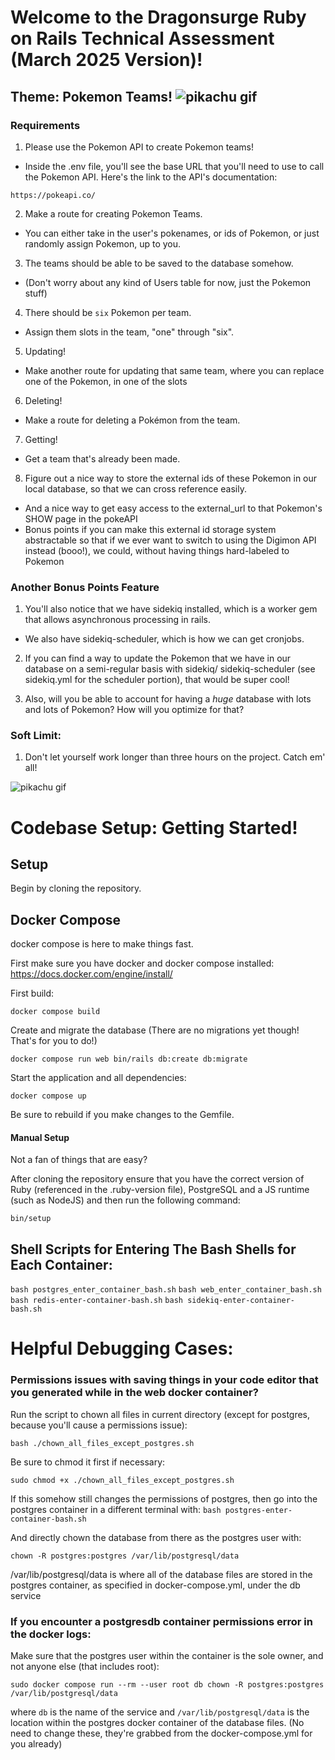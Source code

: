 # Welcome to the Dragonsurge Ruby on Rails Technical Assessment (March 2025 Version)!

## Theme: Pokemon Teams! ![pikachu gif](https://emojis.slackmojis.com/emojis/images/1643514555/5541/pikachu.gif?1643514555)


### Requirements
1. Please use the Pokemon API to create Pokemon teams!
- Inside the .env file, you'll see the base URL that you'll need to use to call the Pokemon API. Here's the link to the API's documentation:

```
https://pokeapi.co/
```

2. Make a route for creating Pokemon Teams. 
- You can either take in the user's pokenames, or ids of Pokemon, or just randomly assign Pokemon, up to you.

3. The teams should be able to be saved to the database somehow. 
- (Don't worry about any kind of Users table for now, just the Pokemon stuff)

4. There should be `six` Pokemon per team.
- Assign them slots in the team, "one" through "six". 

5. Updating! 
- Make another route for updating that same team, where you can replace one of the Pokemon, in one of the slots

6. Deleting! 
- Make a route for deleting a Pokémon from the team. 

7. Getting! 
- Get a team that's already been made.

8. Figure out a nice way to store the external ids of these Pokemon in our local database, so that we can cross reference easily. 
- And a nice way to get easy access to the external_url to that Pokemon's SHOW page in the pokeAPI
- Bonus points if you can make this external id storage system abstractable so that if we ever want to switch to using the Digimon API instead (booo!), we could, without having things hard-labeled to Pokemon

### Another Bonus Points Feature
1. You'll also notice that we have sidekiq installed, which is a worker gem that allows asynchronous processing in rails. 
- We also have sidekiq-scheduler, which is how we can get cronjobs.

2. If you can find a way to update the Pokemon that we have in our database on a semi-regular basis with sidekiq/ sidekiq-scheduler (see sidekiq.yml for the scheduler portion), that would be super cool!

3. Also, will you be able to account for having a *huge* database with lots and lots of Pokemon? How will you optimize for that?

### Soft Limit:
1. Don't let yourself work longer than three hours on the project. Catch em' all!


![pikachu gif](https://emojis.slackmojis.com/emojis/images/1643514155/1155/pokeball.gif?1643514155)


# Codebase Setup: Getting Started!

## Setup

Begin by cloning the repository.

## Docker Compose 

docker compose is here to make things fast.

First make sure you have docker and docker compose installed:
https://docs.docker.com/engine/install/

First build:

```
docker compose build
```

Create and migrate the database (There are no migrations yet though! That's for you to do!)

```
docker compose run web bin/rails db:create db:migrate
```

Start the application and all dependencies:

```
docker compose up
```

Be sure to rebuild if you make changes to the Gemfile. 


#### Manual Setup

Not a fan of things that are easy?

After cloning the repository ensure that you have the correct version of Ruby
(referenced in the .ruby-version file), PostgreSQL and a JS runtime (such as
NodeJS) and then run the following command:

```
bin/setup
```

## Shell Scripts for Entering The Bash Shells for Each Container:
`bash postgres_enter_container_bash.sh`
`bash web_enter_container_bash.sh`
`bash redis-enter-container-bash.sh`
`bash sidekiq-enter-container-bash.sh`


# Helpful Debugging Cases:

### Permissions issues with saving things in your code editor that you generated while in the web docker container?
Run the script to chown all files in current directory (except for postgres, because you'll cause a permissions issue):

`bash ./chown_all_files_except_postgres.sh`

Be sure to chmod it first if necessary:

`sudo chmod +x ./chown_all_files_except_postgres.sh`

If this somehow still changes the permissions of postgres, then go into the postgres container in a different terminal with:
`bash postgres-enter-container-bash.sh`


And directly chown the database from there as the postgres user with:

`chown -R postgres:postgres /var/lib/postgresql/data`

/var/lib/postgresql/data is where all of the database files are stored in the postgres container, as specified in docker-compose.yml, under the db service 

### If you encounter a postgresdb container permissions error in the docker logs:
Make sure that the postgres user within the container is the sole owner, and not anyone else (that includes root):

`sudo docker compose run --rm --user root db chown -R postgres:postgres /var/lib/postgresql/data`

where `db` is the name of the service and `/var/lib/postgresql/data` is the location within the postgres docker container of the database files. (No need to change these, they're grabbed from the docker-compose.yml for you already)
